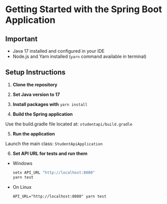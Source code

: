 # Getting Started with the Spring Boot Application

## Important

- Java 17 installed and configured in your IDE
- Node.js and Yarn installed (`yarn` command available in terminal)

## Setup Instructions

1. **Clone the repository**

2. **Set Java version to 17**

3. **Install packages with** `yarn install`
4. **Build the Spring application**

Use the build.gradle file located at: `studentapi/build.gradle`

5. **Run the application**

Launch the main class:
`StudentApiApplication`

6. **Set API URL for tests and run them**

- Windows
   ```cmd
   setx API_URL "http://localhost:8080"
   yarn test
   ```
- On Linux
    ```
    API_URL="http://localhost:8080" yarn test
    ```
